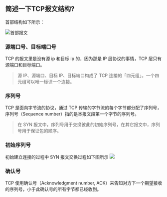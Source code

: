 ## 简述一下TCP报文结构?

首部结构如下所示：

![首部报文](./../../../img/网络/TCP/TCP首部报文.jpg)

### 源端口号、目标端口号

TCP 的报文里是没有源 ip 和目标 ip 的，因为那是 IP 层协议的事情，TCP 层只有源端口和目标端口。

> 源 IP、源端口、目标 IP、目标端口构成了 TCP 连接的「四元组」。一个四元组可以唯一标识一个连接。


### 序列号

TCP 是面向字节流的协议，通过 TCP 传输的字节流的每个字节都分配了序列号，序列号（Sequence number）指的是本报文段第一个字节的序列号。

> 在 SYN 报文中，序列号用于交换彼此的初始序列号，在其它报文中，序列号用于保证包的顺序。

### 初始序列号

初始建立连接的过程中 SYN 报文交换过程如下图所示 
![](../../../img/网络/TCP/TCP%20ISN.jpg)

### 确认号

TCP 使用确认号（Acknowledgment number, ACK）来告知对方下一个期望接收的序列号，小于此确认号的所有字节都已经收到。